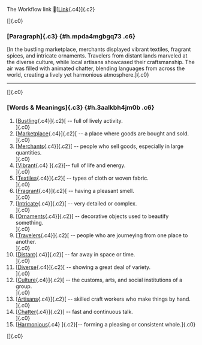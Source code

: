 The Workflow link
👏[[Link](https://www.google.com/url?q=http://www.google.com&sa=D&source=editors&ust=1756502563948727&usg=AOvVaw2oTh_h6oerN5Ygs4KWvMFC){.c4}]{.c2}

[]{.c0}

### [Paragraph]{.c3} {#h.mpda4mgbgq73 .c6}

[In the bustling marketplace, merchants displayed vibrant textiles,
fragrant spices, and intricate ornaments. Travelers from distant lands
marveled at the diverse culture, while local artisans showcased their
craftsmanship. The air was filled with animated chatter, blending
languages from across the world, creating a lively yet harmonious
atmosphere.]{.c0}

------------------------------------------------------------------------

[]{.c0}

### [Words & Meanings]{.c3} {#h.3aalkbh4jm0b .c6}

1.  [[Bustling](https://www.google.com/url?q=http://www.google.com&sa=D&source=editors&ust=1756502563949355&usg=AOvVaw0wbzirwC6Z7Y6BhnXMKXmw){.c4}]{.c2}[ --
    full of lively activity.\
    ]{.c0}
2.  [[Marketplace](https://www.google.com/url?q=http://www.google.com&sa=D&source=editors&ust=1756502563949494&usg=AOvVaw04c5sO018ZRHX6yrUmq_PE){.c4}]{.c2}[ --
    a place where goods are bought and sold.\
    ]{.c0}
3.  [[Merchants](https://www.google.com/url?q=http://www.google.com&sa=D&source=editors&ust=1756502563949609&usg=AOvVaw1MGBhYUnY-WJaWVZyAK5PJ){.c4}]{.c2}[ --
    people who sell goods, especially in large quantities.\
    ]{.c0}
4.  [[Vibrant](https://www.google.com/url?q=http://www.google.com&sa=D&source=editors&ust=1756502563949747&usg=AOvVaw0OVRrXc008xF_hj-Wx9Sbi){.c4}
    ]{.c2}[-- full of life and energy.\
    ]{.c0}
5.  [[Textiles](https://www.google.com/url?q=http://www.google.com&sa=D&source=editors&ust=1756502563949839&usg=AOvVaw1OwZkdETbKwp7ACYIQ0tdG){.c4}]{.c2}[ --
    types of cloth or woven fabric.\
    ]{.c0}
6.  [[Fragrant](https://www.google.com/url?q=http://www.google.com&sa=D&source=editors&ust=1756502563949978&usg=AOvVaw2qBxxAKtY5I9KzlpfSFa99){.c4}]{.c2}[ --
    having a pleasant smell.\
    ]{.c0}
7.  [[Intricate](https://www.google.com/url?q=http://www.google.com&sa=D&source=editors&ust=1756502563950093&usg=AOvVaw2LrRS_jf3xgIqzpD207wNC){.c4}]{.c2}[ --
    very detailed or complex.\
    ]{.c0}
8.  [[Ornaments](https://www.google.com/url?q=http://www.google.com&sa=D&source=editors&ust=1756502563950192&usg=AOvVaw27ywsMrddQFyeEd9dpqCNw){.c4}]{.c2}[ --
    decorative objects used to beautify something.\
    ]{.c0}
9.  [[Travelers](https://www.google.com/url?q=http://www.google.com&sa=D&source=editors&ust=1756502563950359&usg=AOvVaw10zqVYCnnYyxDDQrlLKOIL){.c4}]{.c2}[ --
    people who are journeying from one place to another.\
    ]{.c0}
10. [[Distant](https://www.google.com/url?q=http://www.google.com&sa=D&source=editors&ust=1756502563950476&usg=AOvVaw00EgdBxCfJpg5zUXOHFNU7){.c4}]{.c2}[ --
    far away in space or time.\
    ]{.c0}
11. [[Diverse](https://www.google.com/url?q=http://www.google.com&sa=D&source=editors&ust=1756502563950566&usg=AOvVaw1A0BHsisTMe085YIHVsIhO){.c4}]{.c2}[ --
    showing a great deal of variety.\
    ]{.c0}
12. [[Culture](https://www.google.com/url?q=http://www.google.com&sa=D&source=editors&ust=1756502563950707&usg=AOvVaw3AjJZvp5DXfwkq-rSyCWLR){.c4}]{.c2}[ --
    the customs, arts, and social institutions of a group.\
    ]{.c0}
13. [[Artisans](https://www.google.com/url?q=http://www.google.com&sa=D&source=editors&ust=1756502563950927&usg=AOvVaw0h3i4O90RyypTogP-8kCqx){.c4}]{.c2}[ --
    skilled craft workers who make things by hand.\
    ]{.c0}
14. [[Chatter](https://www.google.com/url?q=http://www.google.com&sa=D&source=editors&ust=1756502563951126&usg=AOvVaw1aoWuZzMN-1v98j-4HAeJK){.c4}]{.c2}[ --
    fast and continuous talk.\
    ]{.c0}
15. [[Harmonious](https://www.google.com/url?q=http://www.google.com&sa=D&source=editors&ust=1756502563951274&usg=AOvVaw2SAP994k_6DDnZ4VgfV74L){.c4}
    ]{.c2}[-- forming a pleasing or consistent whole.]{.c0}

[]{.c0}
